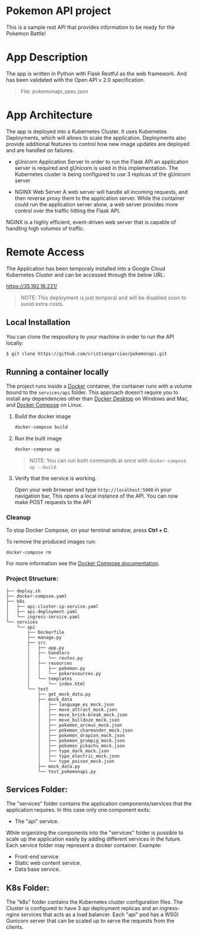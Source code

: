 # Pokemon API project

This is a sample rest API that provides information to be ready for the Pokemon Battle!

# App Description

The app is written in Python with Flask Restful as the web framework. And has been validated with the Open API v 2.0 specification. 
> File: pokemonapi_spec.json

# App Architecture

The app is deployed into a Kubernetes Cluster. It uses Kubernetes Deployments, which will allows to scale the application. Deployments also provide additional features to control how new image updates are deployed and are handled on failures.

- gUnicorn Application Server
In order to run the Flask API an application server is required and gUnicorn is used in this implementation. The Kubernetes cluster is being configured to use 3 replicas of the gUnicorn server

- NGINX Web Server
A web server will handle all incoming requests, and then reverse proxy them to the application server. While the container could run the application server alone, a web server provides more control over the traffic hitting the Flask API.

NGINX is a highly efficient, event-driven web server that is capable of handling high volumes of traffic.


# Remote Access

The Application has been temporaly installed into a Google Cloud Kubernetes Cluster
and can be accessed through the below URL:

  https://35.192.16.221/

> NOTE: This deployment is just temporal and will be disabled soon to avoid extra costs.

## Local Installation

You can clone the respository to your machine in order to run the API locally:
  ```bash
  $ git clone https://github.com/cristiangarciav/pokemonapi.git
  ```

## Running a container locally

The project runs inside a [Docker](https://docs.docker.com/)
container, the container runs with a volume bound to the `services/api`
folder. This approach doesn't require you to install any dependencies other
than [Docker Desktop](https://www.docker.com/products/docker-desktop) on
Windows and Mac, and [Docker Compose](https://docs.docker.com/compose/install/)
on Linux.

1. Build the docker image 

   ```bash
   docker-compose build
   ```

1. Run the built image

   ```bash
   docker-compose up
   ```

   > NOTE: You can run both commands at once with `docker-compose up --build`.

1. Verify that the service is working. 

   Open your web browser and type `http://localhost:5000` in your navigation bar,
   This opens a local instance of the API. You can now make POST requests to the API

### Cleanup

To stop Docker Compose, on your terminal window, press **Ctrl + C**. 

To remove the produced images run:

```console
docker-compose rm
```
For more information see the [Docker Compose
documentation](https://docs.docker.com/compose/gettingstarted/).

### Project Structure:

```console
├── deploy.sh
├── docker-compose.yaml
├── k8s
│   ├── api-cluster-ip-service.yaml
│   ├── api-deployment.yaml
│   └── ingress-service.yaml
└── services
    └── api
        ├── Dockerfile
        ├── manage.py
        ├── src
        │   ├── app.py
        │   ├── handlers
        │   │   └── routes.py
        │   ├── resources
        │   │   ├── pokemon.py
        │   │   └── pokeresources.py
        │   └── templates
        │       └── index.html
        └── test
            ├── get_mock_data.py
            ├── mock_data
            │   ├── language_es_mock.json
            │   ├── move_attract_mock.json
            │   ├── move_brick-break_mock.json
            │   ├── move_bulldoze_mock.json
            │   ├── pokemon_arceus_mock.json
            │   ├── pokemon_charmander_mock.json
            │   ├── pokemon_drapion_mock.json
            │   ├── pokemon_grumpig_mock.json
            │   ├── pokemon_pikachu_mock.json
            │   ├── type_dark_mock.json
            │   ├── type_electric_mock.json
            │   └── type_poison_mock.json
            ├── mock_data.py
            └── test_pokemonapi.py      
```
## Services Folder:
The "services" folder contains the application components/services that the application requires. In this case only one component exits: 
  - The "api" service.
 
While organizing the components into the "services" folder is possible to scale up the application easily by adding different services in the future. Each service folder may represent a docker container.
  Example:
  - Front-end service.
  - Static web content service.
  - Data base service.

## K8s Folder:
The "k8s" folder contains the Kubernetes cluster configuration files. The Cluster is configured to have 3 api deployment replicas and an ingress-nginx services that acts as a load balancer. 
Each "api" pod has a WSGI Gunicorn server that can be scaled up to serve the requests from the clients.



